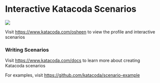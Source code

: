 # Interactive Katacoda Scenarios

[![](http://shields.katacoda.com/katacoda/osheen/count.svg)](https://www.katacoda.com/osheen "Get your profile on Katacoda.com")

Visit https://www.katacoda.com/osheen to view the profile and interactive scenarios

### Writing Scenarios
Visit https://www.katacoda.com/docs to learn more about creating Katacoda scenarios

For examples, visit https://github.com/katacoda/scenario-example
